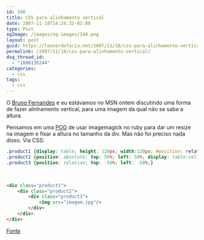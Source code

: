 ```yaml
---
id: 340
title: CSS para alinhamento vertical
date: 2007-11-18T14:24:32-02:00
type: Post
ogImage: /images/og-images/340.png
layout: post
guid: https://leonardofaria.net/2007/11/18/css-para-alinhamento-vertical/
permalink: /2007/11/18/css-para-alinhamento-vertical/
dsq_thread_id:
  - "1000136244"
categories:
  - css
tags:
  - css
---
```

O [Bruno Fernandes](http://www.brunofernandes.com.br/) e eu estávamos no MSN ontem discutindo uma forma de fazer alinhamento vertical, para uma imagem da qual não se sabe a altura.

Pensamos em uma [POG](http://desciclo.pedia.ws/wiki/POG) de usar imagemagick no ruby para dar um resize na imagem e fixar a altura no tamanho da div. Mas não foi preciso nada disso. Via CSS:

```css
.product1 {display: table; height: 120px; width:120px; #position: relative; overflow: hidden; background-color:#fff;}
.product2 {position: absolute; top: 50%; left: 50%; display: table-cell; vertical-align: middle; text-align:center;}
.product3 {position: relative; top: -50%; left: -50%;}
```

&nbsp;&nbsp;

```html
<div class="product1">
    <div class="product2">
        <div class="product3">
            <img src="imagem.jpg"/>
        </div>
    </div>
</div>
```

[Fonte](http://www.jakpsatweb.cz/css/css-vertical-center-solution.html)
